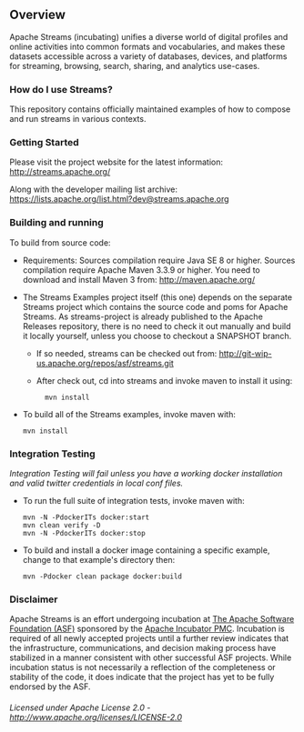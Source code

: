 ## Overview
Apache Streams (incubating) unifies a diverse world of digital profiles and online activities into common formats and vocabularies, and makes these datasets accessible across a variety of databases, devices, and platforms for streaming, browsing, search, sharing, and analytics use-cases.

### How do I use Streams?
This repository contains officially maintained examples of how to compose and run streams in various contexts.

### Getting Started

Please visit the project website for the latest information:
    http://streams.apache.org/

Along with the developer mailing list archive:
    https://lists.apache.org/list.html?dev@streams.apache.org

### Building and running
To build from source code:

  - Requirements:
    Sources compilation require Java SE 8 or higher.
    Sources compilation require Apache Maven 3.3.9 or higher.
    You need to download and install Maven 3 from: http://maven.apache.org/

  - The Streams Examples project itself (this one) depends on the separate Streams project
    which contains the source code and poms for Apache Streams.
    As streams-project is already published to the Apache Releases repository,
    there is no need to check it out manually and build it locally yourself,
    unless you choose to checkout a SNAPSHOT branch.
    
    - If so needed, streams can be checked out from:
      http://git-wip-us.apache.org/repos/asf/streams.git

    - After check out, cd into streams and invoke maven to install it using:
      
            mvn install
   
  - To build all of the Streams examples, invoke maven with:
      
        mvn install

### Integration Testing

  *Integration Testing will fail unless you have a working docker installation and valid twitter credentials in local conf files.*
  
  - To run the full suite of integration tests, invoke maven with:
        
        mvn -N -PdockerITs docker:start
        mvn clean verify -D
        mvn -N -PdockerITs docker:stop

  - To build and install a docker image containing a specific example, change to that example's directory then:
      
        mvn -Pdocker clean package docker:build

### Disclaimer
Apache Streams is an effort undergoing incubation at [The Apache Software Foundation (ASF)](http://apache.org) sponsored by the [Apache Incubator PMC](http://incubator.apache.org). Incubation is required of all newly accepted projects until a further review indicates that the infrastructure, communications, and decision making process have stabilized in a manner consistent with other successful ASF projects. While incubation status is not necessarily a reflection of the completeness or stability of the code, it does indicate that the project has yet to be fully endorsed by the ASF.

###### Licensed under Apache License 2.0 - http://www.apache.org/licenses/LICENSE-2.0
